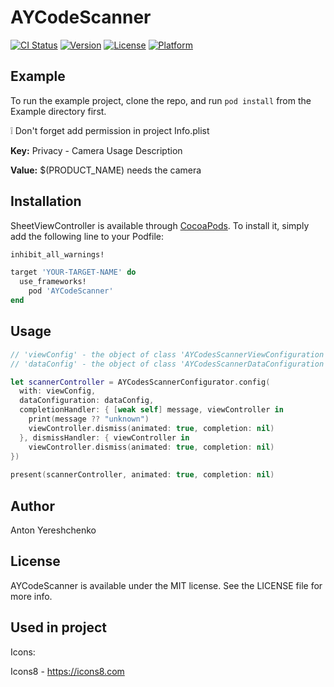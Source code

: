 # AYCodeScanner

[![CI Status](https://img.shields.io/travis/antonyereshchenko@gmail.com/AYCodeScanner.svg?style=flat)](https://travis-ci.org/antonyereshchenko@gmail.com/AYCodeScanner)
[![Version](https://img.shields.io/cocoapods/v/AYCodeScanner.svg?style=flat)](https://cocoapods.org/pods/AYCodeScanner)
[![License](https://img.shields.io/cocoapods/l/AYCodeScanner.svg?style=flat)](https://cocoapods.org/pods/AYCodeScanner)
[![Platform](https://img.shields.io/cocoapods/p/AYCodeScanner.svg?style=flat)](https://cocoapods.org/pods/AYCodeScanner)

## Example

To run the example project, clone the repo, and run `pod install` from the Example directory first.

❕ Don't forget add permission in project Info.plist

**Key:** Privacy - Camera Usage Description

**Value:** $(PRODUCT_NAME) needs the camera

## Installation

SheetViewController is available through [CocoaPods](https://cocoapods.org). To install
it, simply add the following line to your Podfile:

```ruby
inhibit_all_warnings!

target 'YOUR-TARGET-NAME' do
  use_frameworks!
	pod 'AYCodeScanner'
end
```

## Usage

```swift
// 'viewConfig' - the object of class 'AYCodesScannerViewConfiguration'.
// 'dataConfig' - the object of class 'AYCodesScannerDataConfiguration'.

let scannerController = AYCodesScannerConfigurator.config(
  with: viewConfig,
  dataConfiguration: dataConfig,
  completionHandler: { [weak self] message, viewController in
    print(message ?? "unknown")
    viewController.dismiss(animated: true, completion: nil)
  }, dismissHandler: { viewController in
    viewController.dismiss(animated: true, completion: nil)
})
    
present(scannerController, animated: true, completion: nil)
```

## Author

Anton Yereshchenko

## License

AYCodeScanner is available under the MIT license. See the LICENSE file for more info.

## Used in project

Icons:

Icons8 - https://icons8.com
